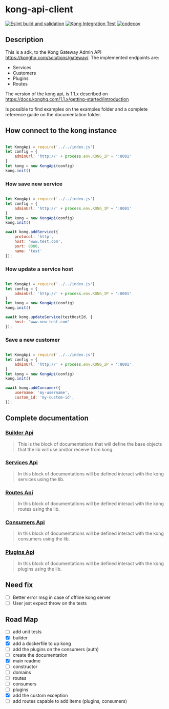 # kong-api-client

[![Eslint build and validation](https://github.com/vitorecomp/kong-api-client/actions/workflows/build-code.yml/badge.svg)](https://github.com/vitorecomp/kong-api-client/actions/workflows/build-code.yml)
[![Kong Integration Test](https://github.com/vitorecomp/kong-api-client/actions/workflows/integration-tests.yml/badge.svg)](https://github.com/vitorecomp/kong-api-client/actions/workflows/integration-tests.yml)
[![codecov](https://codecov.io/gh/vitorecomp/kong-api-client/branch/master/graph/badge.svg)](https://codecov.io/gh/vitorecomp/kong-api-client)

## Description

This is a sdk, to the Kong Gateway Admin API <https://konghq.com/solutions/gateway/>. The implemented endpoints are:

- Services
- Customers
- Plugins
- Routes

The version of the kong api, is 1.1.x described on <https://docs.konghq.com/1.1.x/getting-started/introduction>

Is possible to find examples on the examples folder and a complete reference guide on the documentation folder.

## How connect to the kong instance

```javascript

let KongApi = require('../../index.js')
let config = {
    adminUrl: 'http://' + process.env.KONG_IP + ':8001'
}
let kong = new KongApi(config)
kong.init()
```

### How save new service

```javascript

let KongApi = require('../../index.js')
let config = {
    adminUrl: 'http://' + process.env.KONG_IP + ':8001'
}
let kong = new KongApi(config)
kong.init()

await kong.addService({
    protocol: 'http',
    host: 'www.test.com',
    port: 8080,
    name: 'test'
});

```

### How update a service host

```javascript

let KongApi = require('../../index.js')
let config = {
    adminUrl: 'http://' + process.env.KONG_IP + ':8001'
}
let kong = new KongApi(config)
kong.init()

await kong.updateService(testHostId, {
    host: "www.new-test.com"
});

```

### Save a new customer

```javascript

let KongApi = require('../../index.js')
let config = {
    adminUrl: 'http://' + process.env.KONG_IP + ':8001'
}
let kong = new KongApi(config)
kong.init()

await kong.addConsumer({
    username: 'my-username',
    custom_id: 'my-custom-id',
});

```

## Complete documentation

### [Builder Api](./documentation/init.md)

> This is the block of documentations that will define the base objects that the lib will use and/or receive from kong.

### [Services Api](./documentation/services.md)

> In this block of documentations will be defined interact with the kong services using the lib.

### [Routes Api](./documentation/routes.md)

> In this block of documentations will be defined interact with the kong routes using the lib.

### [Consumers Api](./documentation/consumers.md)

> In this block of documentations will be defined interact with the kong consumers using the lib.

### [Plugins Api](./documentation/plugins.md)

> In this block of documentations will be defined interact with the kong plugins using the lib.

## Need fix

- [ ] Better error msg in case of offline kong server
- [ ] User jest expect throw on the tests

## Road Map

- [ ] add unit tests
- [x] builder
- [x] add a dockerfile to up kong
- [ ] add the plugins on the consumers (auth)
- [ ] create the documentation
- [x] main readme
- [ ] constructor
- [ ] domains
- [ ] routes
- [ ] consumers
- [ ] plugins
- [x] add the custom exception
- [ ] add routes capable to add items (plugins, consumers)
